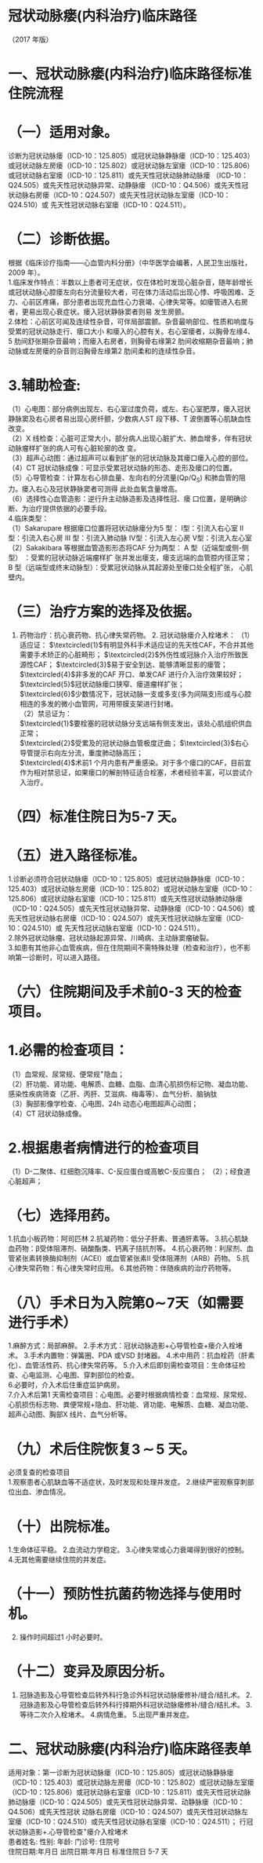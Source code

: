 # 冠状动脉瘘(内科治疗)临床路径  
（2017 年版）  
# 一、冠状动脉瘘(内科治疗)临床路径标准住院流程  
# （一）适用对象。  
诊断为冠状动脉瘘（ICD-10：125.805）或冠状动脉静脉瘘（ICD-10：125.403）或冠状动脉左房瘘（ICD-10：125.802）或冠状动脉左室瘘（ICD-10：125.806）或冠状动脉右室瘘（ICD-10：125.811）或先天性冠状动脉肺动脉瘘
（ICD-10：Q24.505）或先天性冠状动脉异常、动静脉瘘
（ICD-10：Q4.506）或先天性冠状动脉右房瘘（ICD-10：Q24.507）或先天性冠状动脉左室瘘（ICD-10：Q24.510）或 先天性冠状动脉右室瘘（ICD-10：Q24.511）。  
# （二）诊断依据。  
根据《临床诊疗指南——心血管内科分册》（中华医学会编著，人民卫生出版社，2009 年）。  
1.临床发作特点：半数以上患者可无症状，仅在体检时发现心脏杂音，随年龄增长或冠状动脉心腔瘘左向右分流量较大者，可在体力活动后出现心悸、呼吸困难、乏力、心前区疼痛，部分患者出现充血性心力衰竭、心律失常等。如瘘管进入右房者，更易出现心衰症状。瘘入冠状静脉窦者则易 发生房颤。  
2.体检：心前区可闻及连续性杂音，可伴局部震颤。杂音最响部位、性质和响度与受累的冠状动脉走行、瘘口大小 和瘘入的心腔有关。右心室瘘者，以胸骨左缘4、5 肋间舒张期杂音最响；而瘘入右房者，则胸骨右缘第2 肋间收缩期杂音最响；肺动脉或左房瘘的杂音则沿胸骨左缘第2 肋间柔和的连续性杂音。  
# 3.辅助检查:  
（1）心电图：部分病例出现左、右心室过度负荷，或左、右心室肥厚，瘘入冠状静脉窦及右心房者易出现心房纤颤，少数病人ST 段下移、T 波倒置等心肌缺血性改变。  
（2）X 线检查：心脏可正常大小，部分病人出现心脏扩大、肺血增多，伴有冠状动脉瘤样扩张的病人可有心脏轮廓的改 变。  
（3）超声心动图：通过超声可以看到扩张的冠状动脉及其瘘口瘘入心腔的部位。  
（4）CT 冠状动脉成像：可显示受累冠状动脉的形态、走形及瘘口的位置。  
（5）心导管检查：计算左右心排血量、左向右的分流量$(\mathrm{{Qp}/Q_{S}})$ 和肺血管的阻力。瘘入右心及冠状静脉窦者可测得 此处血氧含量增高。  
（6）选择性心血管造影：逆行升主动脉造影及选择性冠、瘘 口位置，是明确诊断、为治疗提供依据的必要手段。  
4.临床类型：  
（1）Sakarupare 根据瘘口位置将冠状动脉瘘分为5 型： Ⅰ型：引流入右心室 Ⅱ型：引流入右心房 Ⅲ 型：引流入肺动脉  Ⅳ型：引流入左心房 Ⅴ型：引流入左心室 （2）Sakakibara 等根据血管造影形态将CAF 分为两型： A 型（近端型或侧-侧型） ：受累的冠状动脉近端瘤样扩 张并发出瘘支，瘘支远端的血管腔内径正常；  
B 型（远端型或终末动脉型）：受累冠状动脉从其起源处至瘘口处全程扩张， 心肌壁内。  
# （三）治疗方案的选择及依据。  
1. 药物治疗：抗心衰药物、抗心律失常药物。 2. 冠状动脉瘘介入栓堵术： （1）适应证： $\textcircled{1}$有明显外科手术适应证的先天性CAF，不合并其他需要手术矫正的心脏畸形； $\textcircled{2}$外伤性或冠脉介入治疗所致医源性CAF； $\textcircled{3}$易于安全到达、能够清晰显影的瘘管； $\textcircled{4}$非多发的CAF 开口、单发CAF 进行介入治疗效果较好；$\textcircled{5}$冠状动脉瘘口狭窄、瘘道瘤样扩张；  
$\textcircled{6}$少数情况下，冠状动脉一支或多支(多为间隔支)形成与心腔相连的多发的微小血管网，可用带膜支架进行封堵。  
（2）禁忌证为：  
$\textcircled{1}$要栓塞的冠状动脉分支远端有侧支发出，该处心肌组织供血正常；  
$\textcircled{2}$受累及的冠状动脉血管极度迂曲； $\textcircled{3}$右心导管提示右向左分流，重度肺动脉高压；  
$\textcircled{4}$术前1 个月内患有严重感染。对于多个瘘口的CAF，目前宜作为相对禁忌证，如果瘘口的解剖特征适合栓塞，术者经验丰富，可以尝试介入治疗。  
# （四）标准住院日为5-7 天。  
# （五）进入路径标准。  
1.诊断必须符合冠状动脉瘘（ICD-10：125.805）或冠状动脉静脉瘘（ICD-10：125.403）或冠状动脉左房瘘（ICD-10：125.802）或冠状动脉左室瘘（ICD-10：125.806）或冠状动脉右室瘘（ICD-10：125.811）或先天性冠状动脉肺动脉瘘（ICD-10：Q24.505）或先天性冠状动脉异常、动静脉瘘（ICD-10：Q4.506）或先天性冠状动脉右房瘘（ICD-10：Q24.507）或先天性冠状动脉左室瘘（ICD-10：Q24.510）或 先天性冠状动脉右室瘘（ICD-10：Q24.511）。  
2.除外冠状动脉瘤、冠状动脉起源异常、川崎病、主动脉窦瘤破裂。  
3.如患有其他非心血管疾病，但在住院期间不需特殊处理（检查和治疗），也不影响第一诊断时，可以进入路径。  
# （六）住院期间及手术前0-3 天的检查项目。  
# 1.必需的检查项目：  
（1）血常规、尿常规、便常规$^+$隐血；  
（2）肝功能、肾功能、电解质、血糖、血脂、血清心肌损伤标记物、凝血功能、感染性疾病筛查（乙肝、丙肝、艾滋病、梅毒等）、血气分析、脑钠肽  
（3）胸部影像学检查、心电图、24h 动态心电图超声心动图；  
（4）CT 冠状动脉成像。  
# 2.根据患者病情进行的检查项目  
（1）D-二聚体、红细胞沉降率、C-反应蛋白或高敏C-反应蛋白； （2）；经食道心脏超声；  
# （七）选择用药。  
1.抗血小板药物：阿司匹林 2.抗凝药物：低分子肝素、普通肝素等。 3.抗心肌缺血药物：$\upbeta$受体阻滞剂、硝酸酯类、钙离子拮抗剂等。 4.抗心衰药物：利尿剂、血管紧张素转换酶抑制剂（ACEI）或血管紧张素II 受体阻滞剂（ARB）药物。 5.抗心律失常药物：有心律失常时应用。 6.其他药物：伴随疾病的治疗药物等。  
# （八）手术日为入院第$\mathord{\mathbf{0}}\mathord{\sim}\!7$天（如需要进行手术）  
1.麻醉方式：局部麻醉。 2.手术方式：冠状动脉造影$+$心导管检查$+$瘘介入栓堵术。 3.手术内置物：弹簧圈、PDA 或VSD 封堵器。 4.术中用药：抗血栓药（肝素化）、血管活性药、抗心律失常药等。 5.介入术后即刻需检查项目：生命体征检查、心电监测、心电图、穿刺部位的检查。  
6.必要时，介入术后住重症监护病房。  
7.介入术后第1 天需检查项目：心电图。必要时根据病情检查：血常规、尿常规、心肌损伤标志物、粪便常规+隐血、肝功能、肾功能、电解质、血糖、凝血功能、超声心动图、胸部X 线片、血气分析等。  
# （九）术后住院恢复$\pmb{3}\!\!\sim\!\!\pmb{5}$ 天。  
必须复查的检查项目  
1.观察患者心肌缺血等不适症状，及时发现和处理并发症。 2.继续严密观察穿刺部位出血、渗血情况。  
# （十）出院标准。  
1.生命体征平稳。 2.血流动力学稳定。 3.心律失常或心力衰竭得到很好的控制。 4.无其他需要继续住院的并发症。  
# （十一）预防性抗菌药物选择与使用时机。  
2. 操作时间超过1 小时必要时。  
# （十二）变异及原因分析。  
1. 冠脉造影及心导管检查后转外科行急诊外科冠状动脉瘘修补/缝合/结扎术。 2.冠脉造影及心导管检查后转外科行择期外科冠状动脉瘘修补/缝合/结扎术。 3.等待二次介入栓堵术。 4.病情危重。 5.出现严重并发症。  
# 二、冠状动脉瘘(内科治疗)临床路径表单  
适用对象：第一诊断为冠状动脉瘘（ICD-10：125.805）或冠状动脉静脉瘘（ICD-10：125.403）或冠状动脉左房瘘（ICD-10：125.802）或冠状动脉左室瘘（ICD-10：125.806）或冠状动脉右室瘘（ICD-10：125.811）或先天性冠状动脉肺动脉瘘（ICD-10：Q24.505）或先天性冠状动脉异常、动静脉瘘（ICD-10：Q4.506）或先天性冠状 动脉右房瘘（ICD-10：Q24.507）或先天性冠状动脉左室瘘（ICD-10：Q24.510）或先天性冠状动脉右室瘘（ICD-10：Q24.511）； 行冠状动脉造影$+.$心导管检查$^+$瘘介入栓堵术  
患者姓名:    性别:   年龄:   门诊号:    住院号  
住院日期:年月日     出院日期:年月日       标准住院日 5-7  天  
